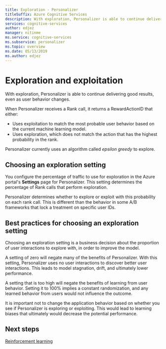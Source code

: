 ```yaml
---
title: Exploration - Personalizer
titleSuffix: Azure Cognitive Services
description: With exploration, Personalizer is able to continue delivering good results, even as user behavior changes. Choosing an exploration setting is a business decision about the proportion of user interactions to explore with, in order to improve the model.
services: cognitive-services
author: edjez
manager: nitinme
ms.service: cognitive-services
ms.subservice: personalizer
ms.topic: overview
ms.date: 05/13/2019
ms.author: edjez
---
```


# Exploration and exploitation

With exploration, Personalizer is able to continue delivering good results, even as user behavior changes.

When Personalizer receives a Rank call, it returns a RewardActionID that either:
* Uses exploitation to match the most probable user behavior based on the current machine learning model.
* Uses exploration, which does not match the action that has the highest probability in the rank.

<!--
Returning the most probable action is called *exploit* behavior. Returning a different action is called *exploration*.
-->
Personalizer currently uses an algorithm called *epsilon greedy* to explore. 

## Choosing an exploration setting

You configure the percentage of traffic to use for exploration in the Azure portal's **Settings** page for Personalizer. This setting determines the percentage of Rank calls that perform exploration. 

Personalizer determines whether to explore or exploit with this probability on each rank call. This is different than the behavior in some A/B frameworks that lock a treatment on specific user IDs.

## Best practices for choosing an exploration setting

<!--
@edjez - you say what not to do, but make no recommendations of what **to** do. 
-->

Choosing an exploration setting is a business decision about the proportion of user interactions to explore with, in order to improve the model. 

A setting of zero will negate many of the benefits of Personalizer. With this setting, Personalizer uses no user interactions to discover better user interactions. This leads to model stagnation, drift, and ultimately lower performance.

A setting that is too high will negate the benefits of learning from user behavior. Setting it to 100% implies a constant randomization, and any learned behavior from users would not influence the outcome.

It is important not to change the application behavior based on whether you see if Personalizer is exploring or exploiting. This would lead to learning biases that ultimately would decrease the potential performance.

## Next steps

[Reinforcement learning](concepts-reinforcement-learning.md) 